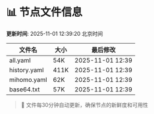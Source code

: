 # 📊 节点文件信息

**更新时间**: 2025-11-01 12:39:20 北京时间

| 文件名 | 大小 | 最后修改 |
|--------|------|----------|
| all.yaml | 54K | 2025-11-01 12:39 |
| history.yaml | 411K | 2025-11-01 12:39 |
| mihomo.yaml | 62K | 2025-11-01 12:39 |
| base64.txt | 57K | 2025-11-01 12:39 |

> 🔄 文件每30分钟自动更新，确保节点的新鲜度和可用性

